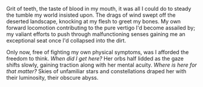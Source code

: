 ﻿Grit of teeth, the taste of blood in my mouth, it was all I could do to steady the tumble my world insisted upon. The drags of wind swept off the deserted landscape, knocking at my flesh to greet my bones. My own forward locomotion contributing to the pure vertigo I'd become assailed by; my valiant efforts to push through malfunctioning senses gaining me an exceptional seat once I'd collapsed into the dirt. 

Only now, free of fighting my own physical symptoms, was I afforded the freedom to think. _When did I get here?_ Her orbs half lidded as the gaze shifts slowly, gaining traction along with her mental acuity. _Where is here for that matter?_ Skies of unfamiliar stars and constellations draped her with their luminosity, their obscure abyss.


